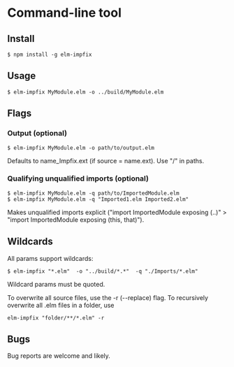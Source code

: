 # Command-line tool

## Install
```
$ npm install -g elm-impfix
```

## Usage

```
$ elm-impfix MyModule.elm -o ../build/MyModule.elm
```

## Flags
### Output (optional)

```
$ elm-impfix MyModule.elm -o path/to/output.elm
```

Defaults to name_Impfix.ext (if source = name.ext). Use "/" in paths.

### Qualifying unqualified imports (optional)
```
$ elm-impfix MyModule.elm -q path/to/ImportedModule.elm
$ elm-impfix MyModule.elm -q "Imported1.elm Imported2.elm"
```

Makes unqualified imports explicit ("import ImportedModule exposing (..)" > "import ImportedModule exposing (this, that)").

## Wildcards

All params support wildcards:

```
$ elm-impfix "*.elm"  -o "../build/*.*"  -q "./Imports/*.elm"
```

Wildcard params must be quoted.

To overwrite all source files, use the -r (--replace) flag. To recursively overwrite all .elm files in a folder, use

```
elm-impfix "folder/**/*.elm" -r
```

## Bugs

Bug reports are welcome and likely.

